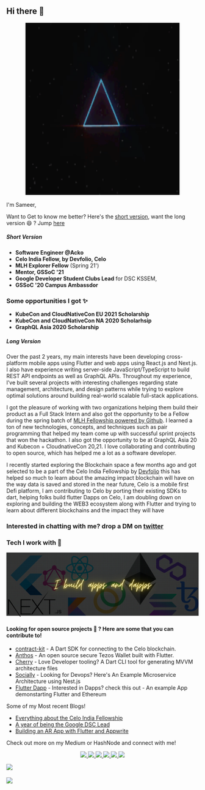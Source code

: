 ## Hi there 👋

<p align="center">
<img src="/assets/header.gif" width="80%" height="450"/>
</p>

I'm Sameer,

Want to Get to know me better?
Here's the [short version](#short-version), want the long version 😄 ? Jump [here](#long-version)

##### Short Version

- **Software Engineer @Acko**
- **Celo India Fellow, by Devfolio, Celo**
- **MLH Explorer Fellow** (Spring 21')
- **Mentor, GSSoC '21**
- **Google Developer Student Clubs Lead** for DSC KSSEM,
- **GSSoC '20 Campus Ambassdor**


### Some opportunities I got ✨

- **KubeCon and CloudNativeCon EU 2021 Scholarship**
- **KubeCon and CloudNativeCon NA 2020 Scholarhsip**
- **GraphQL Asia 2020 Scholarship**

##### Long Version

Over the past 2 years, my main interests have been developing cross-platform mobile apps using Flutter and web apps using React.js and Next.js. I also have experience writing server-side JavaScript/TypeScript to build REST API endpoints as well as GraphQL APIs. Throughout my experience, I’ve built several projects with interesting challenges regarding state management, architecture, and design patterns while trying to explore optimal solutions around building real-world scalable full-stack applications.

I got the pleasure of working with two organizations helping them build their product as a Full Stack Intern and also got the opportunity to be a Fellow during the spring batch of [MLH Fellowship powered by Github](https://fellowship.mlh.io/#programs). I learned a ton of new technologies, concepts, and techniques such as pair programming that helped my team come up with successful sprint projects that won the hackathon. I also got the opportunity to be at GraphQL Asia 20 and Kubecon + CloudnativeCon 20,21.
I love collaborating and contributing to open source, which has helped me a lot as a software developer.

I recently started exploring the Blockchain space a few months ago and got selected to be a part of the Celo India Fellowship by [Devfolio](https://devfolio.co) this has helped so much to learn about the amazing impact blockchain will have on the way data is saved and stored in the near future, Celo is a mobile first Defi platform, I am contributing to Celo by porting their existing SDKs to dart, helping folks build flutter Dapps on Celo, I am doubling down on exploring and building the WEB3 ecosystem along with Flutter and trying to learn about different blockchains and the impact they will have

### Interested in chatting with me? drop a DM on [twitter](https://twitter.com/sameeerkashyap)

### Tech I work with 🔨

<!-- <p> -->
<!-- <img src="https://raw.githubusercontent.com/Sameerkash/Sameerkash/master/assets/techstack.png" alt="flutter"/></p> -->

![techstack](/assets/dapps_banner.png)

#### Looking for open source projects 👀 ? Here are some that you can contribute to!

- [contract-kit](https://github.com/Sameerkash/celo-dart-monorepo) - A Dart SDK for connecting to the Celo blockchain.
- [Anthos](https://github.com/Sameerkash/Anthos) - An open source secure Tezos Wallet built with Flutter.
- [Cherry](https://github.com/Sameerkash/cherry) - Love Developer tooling? A Dart CLI tool for generating MVVM architecture files
- [Socially](https://github.com/Sameerkash/Socially) - Looking for Devops? Here's An Example Microservice Architecture using Nest.js
- [Flutter Dapp](https://github.com/Sameerkash/Flutter-Dapp-Example) - Interested in Dapps? check this out - An example App demonstarting Flutter and Ethereum


Some of my Most recent Blogs!


- [Everything about the Celo India Fellowship](https://sameerkashyap.medium.com/everything-about-the-celo-india-fellowship-c5024a4a76e3)
- [A year of being the Google DSC Lead](https://medium.com/dsc-kssem/a-year-of-being-the-google-developer-student-clubs-lead-ff14a3764884)
- [Building an AR App with Flutter and Appwrite](https://arvrjourney.com/building-an-ar-app-with-flutter-and-appwrite-1817b9ed4ff5)

Check out more on my Medium or HashNode and connect with me!

<p align="center">

  <a href="http://twitter.com/sameeerkashyap">
    <img src="https://img.shields.io/badge/Twitter-1DA1F2?style=for-the-badge&logo=twitter&logoColor=white" />
  </a>
   <a href="https://www.linkedin.com/in/sameer-kashyap-083a89184/">
    <img src="https://img.shields.io/badge/LinkedIn-0077B5?style=for-the-badge&logo=linkedin&logoColor=white" />
  </a>
  <a href="https://stackoverflow.com/users/11825891/sameer-kashyap">
    <img src="https://img.shields.io/badge/Stack_Overflow-FE7A16?style=for-the-badge&logo=stack-overflow&logoColor=white"/>
  </a>
  <a href="https://sameerkashyap.hashnode.dev">
    <img src="https://img.shields.io/badge/Hashnode-2962FF?style=for-the-badge&logo=hashnode&logoColor=white"/>
  <a href="https://sameerkashyap.medium.com">
    <img src="https://img.shields.io/badge/Medium-12100E?style=for-the-badge&logo=medium&logoColor=white"/>
  </a>
     <a href="https://leetcode.com/Sameerkash/">
    <img src="https://img.shields.io/badge/-LeetCode-FFA116?style=for-the-badge&logo=LeetCode&logoColor=black"/>
</p>

![](https://komarev.com/ghpvc/?username=Sameerkash&style=plastic&label=Stalkers+👀) <br>

<a href="https://github.com/anuraghazra/github-readme-stats"> 
  <img align="center" src="https://github-readme-stats.vercel.app/api?username=Sameerkash&show_icons=true&theme=dracula&line_height=27 alt="Sameer github stats"/>
</a>
